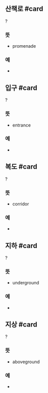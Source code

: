 ## 산책로 #card
?
### 뜻
- promenade
### 예
-
<!--SR:!2024-10-25,51,290-->

## 입구 #card
?
### 뜻
- entrance
### 예
-

## 복도 #card
?
### 뜻
- corridor
### 예
-

## 지하 #card
?
### 뜻
- underground
### 예
-

## 지상 #card
?
### 뜻
- aboveground
### 예
-
